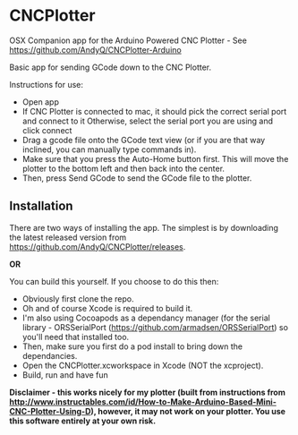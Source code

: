 # CNCPlotter

OSX Companion app for the Arduino Powered CNC Plotter - See https://github.com/AndyQ/CNCPlotter-Arduino

Basic app for sending GCode down to the CNC Plotter.

Instructions for use:
 - Open app
 - If CNC Plotter is connected to mac, it should pick the correct serial port and connect to it
   Otherwise, select the serial port you are using and click connect
 - Drag a gcode file onto the GCode text view (or if you are that way inclined, you can manually type commands in).
 - Make sure that you press the Auto-Home button first.  This will move the plotter to the bottom left and then back into the center.
 - Then, press Send GCode to send the GCode file to the plotter.
 
## Installation

There are two ways of installing the app.
The simplest is by downloading the latest released version from https://github.com/AndyQ/CNCPlotter/releases.

**OR**

You can build this yourself.
If you choose to do this then:
 - Obviously first clone the repo.
 - Oh and of course Xcode is required to build it.
 - I'm also using Cocoapods as a dependancy manager (for the serial library - ORSSerialPort (https://github.com/armadsen/ORSSerialPort) so you'll need that installed too.
 - Then, make sure you first do a pod install to bring down the dependancies.
 - Open the CNCPlotter.xcworkspace in Xcode (NOT the xcproject).
 - Build, run and have fun
 
**Disclaimer - this works nicely for my plotter (built from instructions from http://www.instructables.com/id/How-to-Make-Arduino-Based-Mini-CNC-Plotter-Using-D), however, it may not work on your plotter. You use this software entirely at your own risk.**
